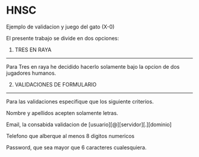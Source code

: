 HNSC
====

Ejemplo de validacion y juego del gato (X-0)

El presente trabajo se divide en dos opciones: 

1. TRES EN RAYA
-----------------
Para Tres en raya he decidido hacerlo solamente bajo la opcion de dos jugadores humanos.

2. VALIDACIONES DE FORMULARIO
------------------------------
Para las validaciones especifique que los siguiente criterios.

Nombre y apellidos acepten solamente letras.

Email, la consabida validacion de [usuario][@][servidor][.][dominio]

Telefono que alberque al menos 8 digitos numericos

Password, que sea mayor que 6 caracteres cualesquiera.
